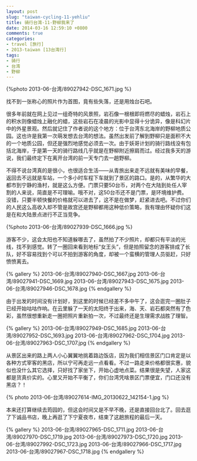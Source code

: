 ```yaml
---
layout: post
slug: "taiwan-cycling-11-yehliu"
title: 骑行台湾-11-野柳我来了
date: 2014-03-16 12:59:10 +0800
comments: true
categories:
- travel [旅行]
- 2013-taiwan [13台湾行]
tags:
- 骑行
- 台湾
- 野柳
---
```


{%photo 2013-06-台湾/89027942-DSC_1671.jpg %}

找不到一张称心的照片作为首图，竟有些失落，还是用烛台石吧。

很多年前就在网上见过一组奇特的风景照，岩石像一根根即将燃尽的蜡烛，岩石上的积水则像蜡烛上融化的蜡，这些岩石在凌晨的光影中显得十分诡异，像是科幻片中的外星景观。然后就记住了作者说的这个地方：位于台湾东北海岸的野柳地质公园。这也许是我第一次萌发想去台湾的想法。虽然出发前了解到野柳只是面积不大的一个地质公园，但还是强烈地感觉必须去一次。由于妖哥计划的骑行路线没有包括北海岸，于是第一天的骑行路线几乎就是在野柳附近擦肩而过。经过我多天的游说，我们最终定下在离开台湾的前一天专门去一趟野柳。

不得不说台湾真的是很小，也很适合生活——从青旅出来走不远就有美味的早餐，返回去不远就是车站，一个多小时车程下车就到了景区的路口。是的，从繁华的大都市到宁静的渔村，就是这么方便。门票只要50台币，对两个在大陆到处任人宰割的人来说，简直是不可理喻。哦不对，这50台币还不是门票，是环境维护费。没错，只要半顿快餐的价格就可以进去了，这不是在做梦，赶紧进去吧。不过你们的人民这么高收入却不管是故宫还是野柳都用这种低价策略，我有理由怀疑你们这是在和大陆景点进行不正当竞争。

<!-- more -->

{%photo 2013-06-台湾/89027939-DSC_1666.jpg %}

游客不少，这会太阳也不知道躲哪去了，虽然拍了不少照片，却都只有平淡的光线，找不到感觉。转了一圈回来看到地标“女王头”，但是拍照留念的游客排成了长队，好不容易找到个可以不拍到游客的角度，却被一个蛮横的管理人员驱赶，只好愤愤离去。

{% gallery %}
2013-06-台湾/89027940-DSC_1667.jpg
2013-06-台湾/89027941-DSC_1669.jpg
2013-06-台湾/89027943-DSC_1675.jpg
2013-06-台湾/89027946-DSC_1678.jpg
{% endgallery %}

由于出发的时间没有计划好，到这里的时候已经差不多中午了，这会逛完一圈肚子已经开始咕咕作响。在云里躲了一天的太阳终于出来，海、天、岩石都突然有了色彩，虽然很想重新走一圈把照片重新拍一次，不过最终还是生理需求战胜了理智。

{% gallery %}
2013-06-台湾/89027949-DSC_1685.jpg
2013-06-台湾/89027952-DSC_1693.jpg
2013-06-台湾/89027962-DSC_1704.jpg
2013-06-台湾/89027963-DSC_1707.jpg
{% endgallery %}

从景区出来的路上两人小心翼翼地挑着路边饭店，因为我们相信景区门口肯定是以各种方式宰客的黑店，所以宁可再走远一点看看。不过一路走来价格都很实惠，貌似也没什么其它选择，只好找了家坐下，开始心虚地点菜。结果很是失望，人家这都是货真价实的。心里又开始不平衡了，你们台湾凭啥景区门票便宜，门口还没有黑店？！

{% photo 2013-06-台湾/89027614-IMG_20130622_142154-1.jpg %}

本来还打算继续去筠园的，但这会时间又是不早不晚，还是直接回台北了。回去逛了下诚品书店，晚上再逛了下宁夏夜市，结束了这趟旅程的最后一天。

{% gallery %}
2013-06-台湾/89027965-DSC_1711.jpg
2013-06-台湾/89027970-DSC_1719.jpg
2013-06-台湾/89027973-DSC_1720.jpg
2013-06-台湾/89027992-DSC_1723.jpg
2013-06-台湾/89027966-DSC_1717.jpg
2013-06-台湾/89027967-DSC_1718.jpg
{% endgallery %}
